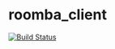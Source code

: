 # roomba_client
[![Build Status](https://travis-ci.org/hiroki-sawano/roomba_client.svg?branch=master)](https://travis-ci.org/hiroki-sawano/roomba_client)
